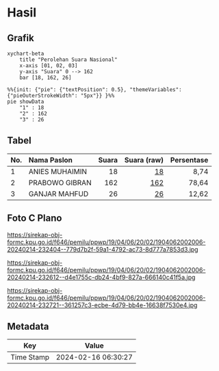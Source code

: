 # Hasil

## Grafik

```mermaid
xychart-beta
    title "Perolehan Suara Nasional"
    x-axis [01, 02, 03]
    y-axis "Suara" 0 --> 162
    bar [18, 162, 26]
```

```mermaid
%%{init: {"pie": {"textPosition": 0.5}, "themeVariables": {"pieOuterStrokeWidth": "5px"}} }%%
pie showData
    "1" : 18
    "2" : 162
    "3" : 26
```

## Tabel

| No. | Nama Paslon    | Suara | Suara (raw) | Persentase |
|:--- |:-------------- | -----:| -----------:| ----------:|
| 1   | ANIES MUHAIMIN | 18    | [18][p-1]   | 8,74       |
| 2   | PRABOWO GIBRAN | 162   | [162][p-2]  | 78,64      |
| 3   | GANJAR MAHFUD  | 26    | [26][p-3]   | 12,62      |


[p-1]: https://github.com/gigit-pemilu/pemilu-2024/blob/main/pilpres/hitung-suara/sub/19-kepulauan-bangka-belitung/sub/04-bangka-tengah/sub/06-lubuk-besar/sub/2002-batu-beriga/sub/006-tps/sub/paslon-1.txt
[p-2]: https://github.com/gigit-pemilu/pemilu-2024/blob/main/pilpres/hitung-suara/sub/19-kepulauan-bangka-belitung/sub/04-bangka-tengah/sub/06-lubuk-besar/sub/2002-batu-beriga/sub/006-tps/sub/paslon-2.txt
[p-3]: https://github.com/gigit-pemilu/pemilu-2024/blob/main/pilpres/hitung-suara/sub/19-kepulauan-bangka-belitung/sub/04-bangka-tengah/sub/06-lubuk-besar/sub/2002-batu-beriga/sub/006-tps/sub/paslon-3.txt

## Foto C Plano

https://sirekap-obj-formc.kpu.go.id/f646/pemilu/ppwp/19/04/06/20/02/1904062002006-20240214-232404--779d7b2f-59a1-4792-ac73-8d777a7853d3.jpg

https://sirekap-obj-formc.kpu.go.id/f646/pemilu/ppwp/19/04/06/20/02/1904062002006-20240214-232612--d4e1755c-db24-4bf9-827a-666140c41f5a.jpg

https://sirekap-obj-formc.kpu.go.id/f646/pemilu/ppwp/19/04/06/20/02/1904062002006-20240214-232721--361257c3-ecbe-4d79-bb4e-16638f7530e4.jpg


## Metadata

| Key        | Value               |
| ---------- | ------------------- |
| Time Stamp | 2024-02-16 06:30:27 |



